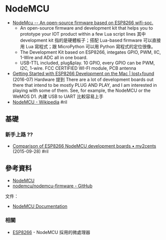 # NodeMCU

  - [NodeMcu \-\- An open\-source firmware based on ESP8266 wifi\-soc\.](http://www.nodemcu.com/index_en.html)
      - An open-source firmware and development kit that helps you to prototype your IOT product within a few Lua script lines 其中 development kit 指的是硬體板子；搭配 Lua-based firmware 可以直接用 Lua 寫程式；跟 MicroPython 可以用 Python 寫程式的定位很像。
      - The Development Kit based on ESP8266, integates GPIO, PWM, IIC, 1-Wire and ADC all in one board.
      - USB-TTL included, plug&play. 10 GPIO, every GPIO can be PWM, I2C, 1-wire. FCC CERTIFIED WI-FI module, PCB antenna
  - [Getting Started with ESP8266 Development on the Mac \| lost\+found](http://blog.dushin.net/2016/07/getting-started-with-esp8266-development-on-the-mac/) (2016-07) Hardware 提到 There are a lot of development boards out there that intend to be mostly PLUG AND PLAY, and I am interested in playing with some of them. See, for example, the NodeMCU or the WeMOS D1. 內建 USB to UART 比較容易上手
  - [NodeMCU \- Wikipedia](https://en.wikipedia.org/wiki/NodeMCU) #ril

## 基礎

### 新手上路 ??

  - [Comparison of ESP8266 NodeMCU development boards • my2cents](https://frightanic.com/iot/comparison-of-esp8266-nodemcu-development-boards/) (2015-09-28) #ril

## 參考資料

  - [NodeMCU](http://www.nodemcu.com/index_en.html)
  - [nodemcu/nodemcu-firmware - GitHub](https://github.com/nodemcu/nodemcu-firmware)

文件：

  - [NodeMCU Documentation](https://nodemcu.readthedocs.io/)

### 相關

  - [ESP8266](esp8266.md) - NodeMCU 採用的微處理器
